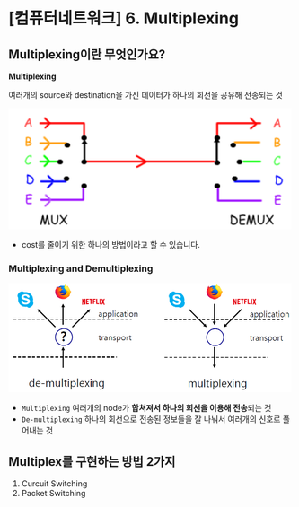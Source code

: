 # [컴퓨터네트워크] 6. Multiplexing

## Multiplexing이란 무엇인가요?

<aside>

**Multiplexing**

여러개의 source와 destination을 가진 데이터가 하나의 회선을 공유해 전송되는 것

</aside>

![image.png](%5B%E1%84%8F%E1%85%A5%E1%86%B7%E1%84%91%E1%85%B2%E1%84%90%E1%85%A5%E1%84%82%E1%85%A6%E1%84%90%E1%85%B3%E1%84%8B%E1%85%AF%E1%84%8F%E1%85%B3%5D%206%20Multiplexing%201843f66f52258079b146d828b3f6af45/image.png)

- cost를 줄이기 위한 하나의 방법이라고 할 수 있습니다.

### Multiplexing and Demultiplexing

![image.png](%5B%E1%84%8F%E1%85%A5%E1%86%B7%E1%84%91%E1%85%B2%E1%84%90%E1%85%A5%E1%84%82%E1%85%A6%E1%84%90%E1%85%B3%E1%84%8B%E1%85%AF%E1%84%8F%E1%85%B3%5D%206%20Multiplexing%201843f66f52258079b146d828b3f6af45/image%201.png)

- `Multiplexing` 여러개의 node가 **합쳐져서 하나의 회선을 이용해 전송**되는 것
- `De-multiplexing` 하나의 회선으로 전송된 정보들을 잘 나눠서 여러개의 신호로 풀어내는 것

## Multiplex를 구현하는 방법 2가지

1. Curcuit Switching
2. Packet Switching